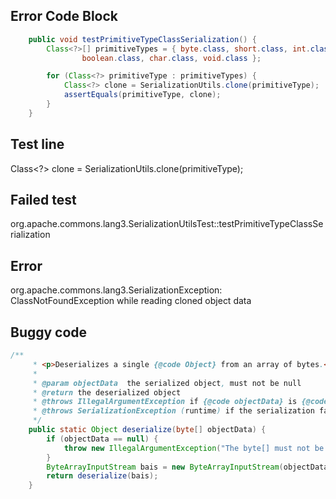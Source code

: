 

## Error Code Block
```java
    public void testPrimitiveTypeClassSerialization() {
        Class<?>[] primitiveTypes = { byte.class, short.class, int.class, long.class, float.class, double.class,
                boolean.class, char.class, void.class };

        for (Class<?> primitiveType : primitiveTypes) {
            Class<?> clone = SerializationUtils.clone(primitiveType);
            assertEquals(primitiveType, clone);
        }
    }
```

## Test line
Class<?> clone = SerializationUtils.clone(primitiveType);

## Failed test
org.apache.commons.lang3.SerializationUtilsTest::testPrimitiveTypeClassSerialization

## Error
org.apache.commons.lang3.SerializationException: ClassNotFoundException while reading cloned object data

## Buggy code
```java
/**
     * <p>Deserializes a single {@code Object} from an array of bytes.</p>
     *
     * @param objectData  the serialized object, must not be null
     * @return the deserialized object
     * @throws IllegalArgumentException if {@code objectData} is {@code null}
     * @throws SerializationException (runtime) if the serialization fails
     */
    public static Object deserialize(byte[] objectData) {
        if (objectData == null) {
            throw new IllegalArgumentException("The byte[] must not be null");
        }
        ByteArrayInputStream bais = new ByteArrayInputStream(objectData);
        return deserialize(bais);
    }
```